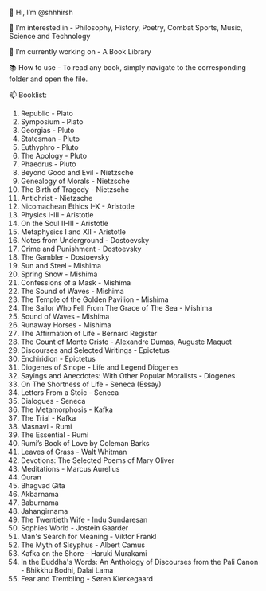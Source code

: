 👋 Hi, I’m @shhhirsh

👀 I’m interested in - Philosophy, History, Poetry, Combat Sports, Music, Science and Technology
  
🌱 I’m currently working on - A Book Library

📚 How to use - To read any book, simply navigate to the corresponding folder and open the file.

📫 Booklist:
  1. Republic - Plato
  2. Symposium - Plato
  3. Georgias - Pluto
  4. Statesman - Pluto
  5. Euthyphro - Pluto
  6. The Apology - Pluto
  7. Phaedrus - Pluto
  8. Beyond Good and Evil - Nietzsche
  9. Genealogy of Morals - Nietzsche
  10. The Birth of Tragedy - Nietzsche
  11. Antichrist - Nietzsche
  12. Nicomachean Ethics I-X - Aristotle
  13. Physics I-III - Aristotle
  14. On the Soul II-III - Aristotle
  15. Metaphysics I and XII - Aristotle
  16. Notes from Underground - Dostoevsky
  17. Crime and Punishment - Dostoevsky
  18. The Gambler - Dostoevsky
  19. Sun and Steel - Mishima
  20. Spring Snow - Mishima
  21. Confessions of a Mask - Mishima
  22. The Sound of Waves - Mishima
  23. The Temple of the Golden Pavilion - Mishima
  24. The Sailor Who Fell From The Grace of The Sea - Mishima
  25. Sound of Waves - Mishima
  26. Runaway Horses - Mishima
  27. The Affirmation of Life - Bernard Register
  28. The Count of Monte Cristo - Alexandre Dumas, Auguste Maquet
  29. Discourses and Selected Writings - Epictetus
  30. Enchiridion - Epictetus
  31. Diogenes of Sinope - Life and Legend Diogenes
  32. Sayings and Anecdotes: With Other Popular Moralists - Diogenes
  33. On The Shortness of Life - Seneca (Essay)
  34. Letters From a Stoic - Seneca
  35. Dialogues - Seneca
  36. The Metamorphosis - Kafka
  37. The Trial - Kafka
  38. Masnavi - Rumi
  39. The Essential - Rumi
  40. Rumi’s Book of Love by Coleman Barks
  41. Leaves of Grass - Walt Whitman
  42. Devotions: The Selected Poems of Mary Oliver
  43. Meditations - Marcus Aurelius
  44. Quran
  45. Bhagvad Gita
  46. Akbarnama
  47. Baburnama
  48. Jahangirnama
  49. The Twentieth Wife - Indu Sundaresan
  50. Sophies World - Jostein Gaarder
  51. Man's Search for Meaning - Viktor Frankl
  52. The Myth of Sisyphus - Albert Camus
  53. Kafka on the Shore - Haruki Murakami
  54. In the Buddha's Words: An Anthology of Discourses from the Pali Canon - Bhikkhu Bodhi, Dalai Lama
  55. Fear and Trembling - Søren Kierkegaard
